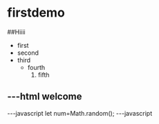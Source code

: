 # firstdemo
##Hiiii
- first
- second
- third
  - fourth
    1. fifth

---html
<B>welcome</B>
---
---javascript
let num=Math.random();
---javascript
